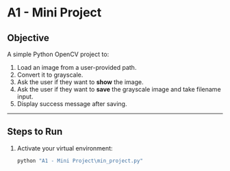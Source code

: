 # A1 - Mini Project

## Objective
A simple Python OpenCV project to:
1. Load an image from a user-provided path.
2. Convert it to grayscale.
3. Ask the user if they want to **show** the image.
4. Ask the user if they want to **save** the grayscale image and take filename input.
5. Display success message after saving.

---

## Steps to Run
1. Activate your virtual environment:
   ```bash
   python "A1 - Mini Project\min_project.py"

